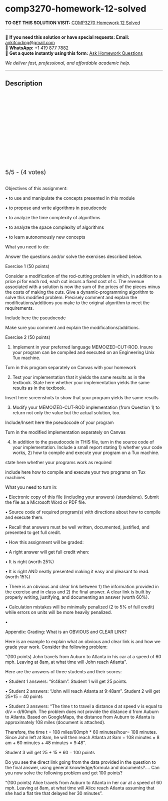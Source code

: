# comp3270-homework-12-solved
**TO GET THIS SOLUTION VISIT:** [COMP3270 Homework 12 Solved](https://www.ankitcodinghub.com/product/comp3270-questions-and-exercises-to-work-out-and-turn-in-solved/)


---

📩 **If you need this solution or have special requests:** **Email:** ankitcoding@gmail.com  
📱 **WhatsApp:** +1 419 877 7882  
📄 **Get a quote instantly using this form:** [Ask Homework Questions](https://www.ankitcodinghub.com/services/ask-homework-questions/)

*We deliver fast, professional, and affordable academic help.*

---

<h2>Description</h2>



<div class="kk-star-ratings kksr-auto kksr-align-center kksr-valign-top" data-payload="{&quot;align&quot;:&quot;center&quot;,&quot;id&quot;:&quot;118127&quot;,&quot;slug&quot;:&quot;default&quot;,&quot;valign&quot;:&quot;top&quot;,&quot;ignore&quot;:&quot;&quot;,&quot;reference&quot;:&quot;auto&quot;,&quot;class&quot;:&quot;&quot;,&quot;count&quot;:&quot;4&quot;,&quot;legendonly&quot;:&quot;&quot;,&quot;readonly&quot;:&quot;&quot;,&quot;score&quot;:&quot;5&quot;,&quot;starsonly&quot;:&quot;&quot;,&quot;best&quot;:&quot;5&quot;,&quot;gap&quot;:&quot;4&quot;,&quot;greet&quot;:&quot;Rate this product&quot;,&quot;legend&quot;:&quot;5\/5 - (4 votes)&quot;,&quot;size&quot;:&quot;24&quot;,&quot;title&quot;:&quot;COMP3270 Homework 12 Solved&quot;,&quot;width&quot;:&quot;138&quot;,&quot;_legend&quot;:&quot;{score}\/{best} - ({count} {votes})&quot;,&quot;font_factor&quot;:&quot;1.25&quot;}">

<div class="kksr-stars">

<div class="kksr-stars-inactive">
            <div class="kksr-star" data-star="1" style="padding-right: 4px">


<div class="kksr-icon" style="width: 24px; height: 24px;"></div>
        </div>
            <div class="kksr-star" data-star="2" style="padding-right: 4px">


<div class="kksr-icon" style="width: 24px; height: 24px;"></div>
        </div>
            <div class="kksr-star" data-star="3" style="padding-right: 4px">


<div class="kksr-icon" style="width: 24px; height: 24px;"></div>
        </div>
            <div class="kksr-star" data-star="4" style="padding-right: 4px">


<div class="kksr-icon" style="width: 24px; height: 24px;"></div>
        </div>
            <div class="kksr-star" data-star="5" style="padding-right: 4px">


<div class="kksr-icon" style="width: 24px; height: 24px;"></div>
        </div>
    </div>

<div class="kksr-stars-active" style="width: 138px;">
            <div class="kksr-star" style="padding-right: 4px">


<div class="kksr-icon" style="width: 24px; height: 24px;"></div>
        </div>
            <div class="kksr-star" style="padding-right: 4px">


<div class="kksr-icon" style="width: 24px; height: 24px;"></div>
        </div>
            <div class="kksr-star" style="padding-right: 4px">


<div class="kksr-icon" style="width: 24px; height: 24px;"></div>
        </div>
            <div class="kksr-star" style="padding-right: 4px">


<div class="kksr-icon" style="width: 24px; height: 24px;"></div>
        </div>
            <div class="kksr-star" style="padding-right: 4px">


<div class="kksr-icon" style="width: 24px; height: 24px;"></div>
        </div>
    </div>
</div>


<div class="kksr-legend" style="font-size: 19.2px;">
            5/5 - (4 votes)    </div>
    </div>
&nbsp;

Objectives of this assignment:

• to use and manipulate the concepts presented in this module

• to propose and write algorithms in pseudocode

• to analyze the time complexity of algorithms

• to analyze the space complexity of algorithms

• to learn autonomously new concepts

What you need to do:

Answer the questions and/or solve the exercises described below.

Exercise 1 (50 points)

Consider a modification of the rod-cutting problem in which, in addition to a price pi for each rod, each cut incurs a fixed cost of c. The revenue associated with a solution is now the sum of the prices of the pieces minus the costs of making the cuts. Give a dynamic-programming algorithm to solve this modified problem. Precisely comment and explain the modifications/additions you make to the original algorithm to meet the requirements.

Include here the pseudocode

Make sure you comment and explain the modifications/additions.

Exercise 2 (50 points)

1) Implement in your preferred language MEMOIZED-CUT-ROD. Insure your program can be compiled and executed on an Engineering Unix Tux machine.

Turn in this program separately on Canvas with your homework

2) Test your implementation that it yields the same results as in the textbook. State here whether your implementation yields the same results as in the textbook.

Insert here screenshots to show that your program yields the same results

3) Modify your MEMOIZED-CUT-ROD implementation (from Question 1) to return not only the value but the actual solution, too.

Include/Insert here the pseudocode of your program

Turn in the modified implementation separately on Canvas

4) In addition to the pseudocode in THIS file, turn in the source code of your implementation. Include a small report stating 1) whether your code works, 2) how to compile and execute your program on a Tux machine.

state here whether your programs work as required

include here how to compile and execute your two programs on Tux machines

What you need to turn in:

• Electronic copy of this file (including your answers) (standalone). Submit the file as a Microsoft Word or PDF file.

• Source code of required program(s) with directions about how to compile and execute them.

• Recall that answers must be well written, documented, justified, and presented to get full credit.

• How this assignment will be graded:

• A right answer will get full credit when:

• It is right (worth 25%)

• It is right AND neatly presented making it easy and pleasant to read. (worth 15%)

• There is an obvious and clear link between 1) the information provided in the exercise and in class and 2) the final answer. A clear link is built by properly writing, justifying, and documenting an answer (worth 60%).

• Calculation mistakes will be minimally penalized (2 to 5% of full credit) while errors on units will be more heavily penalized.

•

Appendix: Grading: What is an OBVIOUS and CLEAR LINK?

Here is an example to explain what an obvious and clear link is and how we grade your work. Consider the following problem:

“(100 points) John travels from Auburn to Atlanta in his car at a speed of 60 mph. Leaving at 8am, at what time will John reach Atlanta”.

Here are the answers of three students and their scores:

• Student 1 answers: “9:48am”. Student 1 will get 25 points.

• Student 2 answers: “John will reach Atlanta at 9:48am”. Student 2 will get 25+15 = 40 points

• Student 3 answers: “The time t to travel a distance d at speed v is equal to d/v = d/60mph. The problem does not provide the distance d from Auburn to Atlanta. Based on GoogleMaps, the distance from Auburn to Atlanta is approximately 108 miles (document is attached).

Therefore, the time t = 108 miles/60mph * 60 minutes/hour= 108 minutes. Since John left at 8am, he will then reach Atlanta at 8am + 108 minutes = 8 am + 60 minutes + 48 minutes = 9:48”.

Student 3 will get 25 + 15 + 60 = 100 points

Do you see the direct link going from the data provided in the question to the final answer, using general knowledge/formula and documents?…. Can you now solve the following problem and get 100 points?

“(100 points) Alice travels from Auburn to Atlanta in her car at a speed of 60 mph. Leaving at 8am, at what time will Alice reach Atlanta assuming that she had a flat tire that delayed her 30 minutes”.

